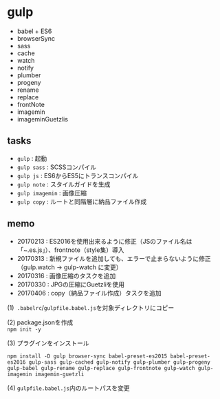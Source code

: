 # gulp

- babel + ES6
- browserSync
- sass
- cache
- watch
- notify
- plumber
- progeny
- rename
- replace
- frontNote
- imagemin
- imageminGuetzlis


## tasks

- `gulp` : 起動
- `gulp sass` : SCSSコンパイル
- `gulp js` : ES6からES5にトランスコンパイル
- `gulp note` : スタイルガイドを生成
- `gulp imagemin` : 画像圧縮
- `gulp copy` : ルートと同階層に納品ファイル作成


## memo
- 20170213 : ES2016を使用出来るように修正（JSのファイル名は「~.es.js」）、frontnote（style集）導入
- 20170313 : 新規ファイルを追加しても、エラーで止まらないように修正（gulp.watch → gulp-watch に変更）
- 20170316 : 画像圧縮のタスクを追加
- 20170330 : JPGの圧縮にGuetzliを使用
- 20170406 : copy（納品ファイル作成）タスクを追加

(1)` .babelrc`/`gulpfile.babel.js`を対象ディレクトリにコピー

(2) package.jsonを作成  
`npm init -y`

(3) プラグインをインストール
```
npm install -D gulp browser-sync babel-preset-es2015 babel-preset-es2016 gulp-sass gulp-cached gulp-notify gulp-plumber gulp-progeny gulp-babel gulp-rename gulp-replace gulp-frontnote gulp-watch gulp-imagemin imagemin-guetzli
```

(4) `gulpfile.babel.js`内のルートパスを変更
